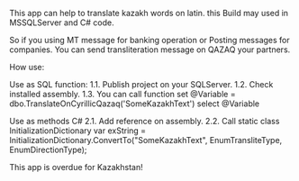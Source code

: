 This app can help to translate kazakh words on latin. this Build may used in MSSQLServer and C# code.

So if you using MT message for banking operation or Posting messages for companies. You can send transliteration message on QAZAQ your partners.

How use:

Use as SQL function: 1.1. Publish project on your SQLServer. 1.2. Check installed assembly. 1.3. You can call function set @Variable = dbo.TranslateOnCyrillicQazaq('SomeKazakhText') select @Variable

Use as methods C# 2.1. Add reference on assembly. 2.2. Call static class InitializationDictionary var exString = InitializationDictionary.ConvertTo("SomeKazakhText", EnumTransliteType, EnumDirectionType);


This app is overdue for Kazakhstan!

